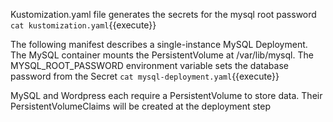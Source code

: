 Kustomization.yaml file generates the secrets for the mysql root password
`cat kustomization.yaml`{{execute}}

The following manifest describes a single-instance MySQL Deployment. The MySQL container mounts the PersistentVolume at /var/lib/mysql. The MYSQL_ROOT_PASSWORD environment variable sets the database password from the Secret
`cat mysql-deployment.yaml`{{execute}}

MySQL and Wordpress each require a PersistentVolume to store data. Their PersistentVolumeClaims will be created at the deployment step
